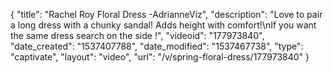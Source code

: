 {
    "title": "Rachel Roy Floral Dress -AdrianneViz",
    "description": "Love to pair a long dress with a chunky sandal! Adds height with comfort!\nIf you want the same dress search on the side !",
    "videoid": "177973840",
    "date_created": "1537407788",
    "date_modified": "1537467738",
    "type": "captivate",
    "layout": "video",
    "url": "\/v\/spring-floral-dress\/177973840"
}